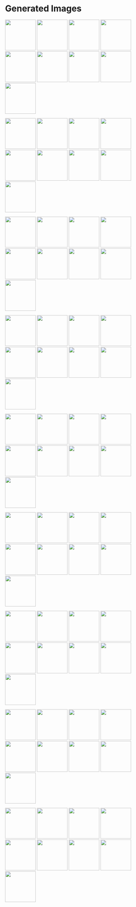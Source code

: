 # Generated Images



<img src="2025_09_13_01.webp" width="100"/> <img src="2025_09_13_02.webp" width="100"/> <img src="2025_09_13_03.webp" width="100"/> <img src="2025_09_13_04.webp" width="100"/> <img src="2025_09_13_05.webp" width="100"/> <img src="2025_09_13_06.webp" width="100"/> <img src="2025_09_13_07.webp" width="100"/> <img src="2025_09_13_08.webp" width="100"/> <img src="2025_09_13_09.webp" width="100"/>

<img src="2025_09_13_10.webp" width="100"/> <img src="2025_09_13_11.webp" width="100"/> <img src="2025_09_13_12.webp" width="100"/> <img src="2025_09_13_13.webp" width="100"/> <img src="2025_09_13_14.webp" width="100"/> <img src="2025_09_13_15.webp" width="100"/> <img src="2025_09_13_16.webp" width="100"/> <img src="2025_09_13_17.webp" width="100"/> <img src="2025_09_13_18.webp" width="100"/>

<img src="2025_09_13_19.webp" width="100"/> <img src="2025_09_13_20.webp" width="100"/> <img src="2025_09_13_21.webp" width="100"/> <img src="2025_09_13_22.webp" width="100"/> <img src="2025_09_13_23.webp" width="100"/> <img src="2025_09_13_24.webp" width="100"/> <img src="2025_09_13_25.webp" width="100"/> <img src="2025_09_13_26.webp" width="100"/> <img src="2025_09_13_27.webp" width="100"/>

<img src="2025_09_13_28.webp" width="100"/> <img src="2025_09_13_29.webp" width="100"/> <img src="2025_09_13_30.webp" width="100"/> <img src="2025_09_13_31.webp" width="100"/> <img src="2025_09_13_32.webp" width="100"/> <img src="2025_09_13_33.webp" width="100"/> <img src="2025_09_13_34.webp" width="100"/> <img src="2025_09_13_35.webp" width="100"/> <img src="2025_09_13_36.webp" width="100"/>

<img src="2025_09_13_37.webp" width="100"/> <img src="2025_09_13_38.webp" width="100"/> <img src="2025_09_13_39.webp" width="100"/> <img src="2025_09_13_40.webp" width="100"/> <img src="2025_09_13_41.webp" width="100"/> <img src="2025_09_13_42.webp" width="100"/> <img src="2025_09_13_43.webp" width="100"/> <img src="2025_09_13_44.webp" width="100"/> <img src="2025_09_13_45.webp" width="100"/>

<img src="2025_09_13_46.webp" width="100"/> <img src="2025_09_13_47.webp" width="100"/> <img src="2025_09_13_48.webp" width="100"/> <img src="2025_09_13_49.webp" width="100"/> <img src="2025_09_13_50.webp" width="100"/> <img src="2025_09_13_51.webp" width="100"/> <img src="2025_09_13_52.webp" width="100"/> <img src="2025_09_13_53.webp" width="100"/> <img src="2025_09_13_54.webp" width="100"/>

<img src="2025_09_13_55.webp" width="100"/> <img src="2025_09_13_56.webp" width="100"/> <img src="2025_09_13_57.webp" width="100"/> <img src="2025_09_13_58.webp" width="100"/> <img src="2025_09_13_59.webp" width="100"/> <img src="2025_09_13_60.webp" width="100"/> <img src="2025_09_13_61.webp" width="100"/> <img src="2025_09_13_62.webp" width="100"/> <img src="2025_09_13_63.webp" width="100"/>

<img src="2025_09_13_64.webp" width="100"/> <img src="2025_09_13_65.webp" width="100"/> <img src="2025_09_13_66.webp" width="100"/> <img src="2025_09_13_67.webp" width="100"/> <img src="2025_09_13_68.webp" width="100"/> <img src="2025_09_13_69.webp" width="100"/> <img src="2025_09_13_70.webp" width="100"/> <img src="2025_09_13_71.webp" width="100"/> <img src="2025_09_13_72.webp" width="100"/>

<img src="2025_09_13_73.webp" width="100"/> <img src="2025_09_13_74.webp" width="100"/> <img src="2025_09_13_75.webp" width="100"/> <img src="2025_09_13_76.webp" width="100"/> <img src="2025_09_13_77.webp" width="100"/> <img src="2025_09_13_78.webp" width="100"/> <img src="2025_09_13_79.webp" width="100"/> <img src="2025_09_13_80.webp" width="100"/> <img src="2025_09_13_81.webp" width="100"/>